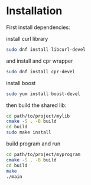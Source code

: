 # Installation

First install dependencies:

install curl library

``` bash
sudo dnf install libcurl-devel
```

and install and cpr wrapper

``` bash
sudo dnf install cpr-devel
```

install boost
``` bash
sudo yum install boost-devel
```

then build the shared lib:
``` bash
cd path/to/project/mylib
cmake -S . -B build
cd build
sudo make install
```

build program and run

``` bash
cd path/to/project/myprogram
cmake -S . -B build
cd build
make
./main
```

